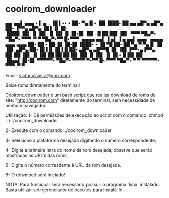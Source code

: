 # coolrom_downloader

  ▄▄·             ▄▄▌  ▄▄▄        • ▌ ▄ ·.
 ▐█ ▌▪▪     ▪     ██•  ▀▄ █·▪     ·██ ▐███▪
 ██ ▄▄ ▄█▀▄  ▄█▀▄ ██▪  ▐▀▀▄  ▄█▀▄ ▐█ ▌▐▌▐█·
 ▐███▌▐█▌.▐▌▐█▌.▐▌▐█▌▐▌▐█•█▌▐█▌.▐▌██ ██▌▐█▌
 ·▀▀▀  ▀█▄▀▪ ▀█▄▀▪.▀▀▀ .▀  ▀ ▀█▄▀▪▀▀  █▪▀▀▀
 ·▄▄▄▄        ▄▄▌ ▐ ▄▌ ▐ ▄ ▄▄▌         ▄▄▄· ·▄▄▄▄  ▄▄▄ .▄▄▄
 ██▪ ██ ▪     ██· █▌▐█•█▌▐███•  ▪     ▐█ ▀█ ██▪ ██ ▀▄.▀·▀▄ █·
 ▐█· ▐█▌ ▄█▀▄ ██▪▐█▐▐▌▐█▐▐▌██▪   ▄█▀▄ ▄█▀▀█ ▐█· ▐█▌▐▀▀▪▄▐▀▀▄
 ██. ██ ▐█▌.▐▌▐█▌██▐█▌██▐█▌▐█▌▐▌▐█▌.▐▌▐█ ▪▐▌██. ██ ▐█▄▄▌▐█•█▌
 ▀▀▀▀▀•  ▀█▄▀▪ ▀▀▀▀ ▀▪▀▀ █▪.▀▀▀  ▀█▄▀▪ ▀  ▀ ▀▀▀▀▀•  ▀▀▀ .▀  ▀

Email: victor.oliveira@gmx.com

Baixe roms diretamente do terminal!

Coolrom_downloader é um bash script que realiza download de roms do site: "http://coolrom.com" diretamente do terminal, sem necessidade de nenhum navegador.

Utilização:
1- Dê permissões de execução ao script com o comando:
	chmod +x ./coolrom_downloader

2- Execute com o comando:
	./coolrom_downloader

3- Selecione a plataforma desejada digitando o numero correspondente;

4- Digite a primeira letra do nome da rom desejada, observe que serão mostradas as URL's das roms;

5- Digite o número corresdente à URL da rom desejada.

6- O download será iniciado!

NOTA: Para funcionar será necessário possuir o programa 'lynx' instalado. Basta utilizar seu gerenciador de pacotes para instalá-lo.
